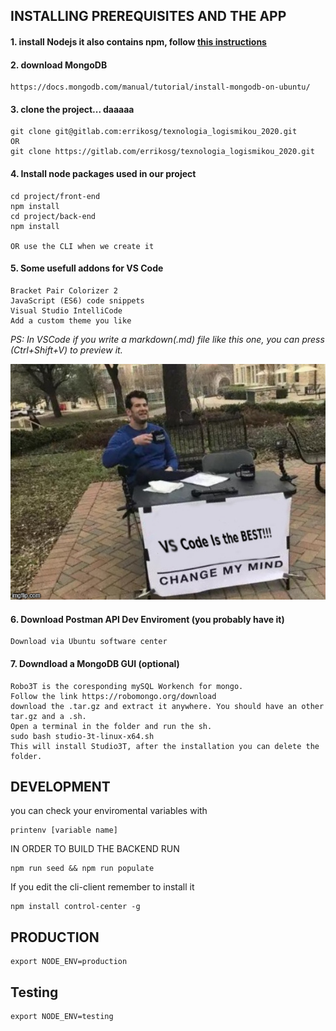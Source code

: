 ## INSTALLING PREREQUISITES AND THE APP

#### 1. install Nodejs it also contains npm, follow [this instructions](https://linuxize.com/post/how-to-install-node-js-on-ubuntu-18.04/)

#### 2. download MongoDB
	https://docs.mongodb.com/manual/tutorial/install-mongodb-on-ubuntu/

#### 3. clone the project... daaaaa
	git clone git@gitlab.com:errikosg/texnologia_logismikou_2020.git
	OR
	git clone https://gitlab.com/errikosg/texnologia_logismikou_2020.git

#### 4. Install node packages used in our project
	cd project/front-end
	npm install
	cd project/back-end
	npm install
	
	OR use the CLI when we create it

#### 5. Some usefull addons for VS Code
	Bracket Pair Colorizer 2
	JavaScript (ES6) code snippets
	Visual Studio IntelliCode
	Add a custom theme you like

*PS: In VSCode if you write a markdown(.md) file like this one, you can press (Ctrl+Shift+V) to preview it.*

![VS Code IS the best IDE.](./front-end/images/jd0tny4uj2i31.jpg)

#### 6. Download Postman API Dev Enviroment (you probably have it)
	Download via Ubuntu software center

#### 7. Downdload a MongoDB GUI (optional)
	Robo3T is the coresponding mySQL Workench for mongo.
	Follow the link https://robomongo.org/download
	download the .tar.gz and extract it anywhere. You should have an other tar.gz and a .sh.
	Open a terminal in the folder and run the sh.
	sudo bash studio-3t-linux-x64.sh
	This will install Studio3T, after the installation you can delete the folder.

## DEVELOPMENT
you can check your enviromental variables with

	printenv [variable name]

IN ORDER TO BUILD THE BACKEND RUN

	npm run seed && npm run populate

If you edit the cli-client remember to install it
	
	npm install control-center -g

## PRODUCTION
	export NODE_ENV=production

## Testing
	export NODE_ENV=testing